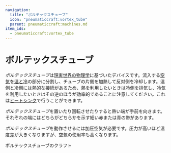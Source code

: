 ```yaml
---
navigation:
  title: "ボルテックスチューブ"
  icon: "pneumaticcraft:vortex_tube"
  parent: pneumaticcraft:machines.md
item_ids:
  - pneumaticcraft:vortex_tube
---
```


# ボルテックスチューブ

*ボルテックスチューブ*は[現実世界の物理学](https://ja.wikipedia.org/wiki/%E3%83%9C%E3%83%AB%E3%83%86%E3%83%83%E3%82%AF%E3%82%B9%E3%83%81%E3%83%A5%E3%83%BC%E3%83%96)に基づいたデバイスです。流入する[空気](../pressure.md)を[温と冷](../heat.md)の部分に分割し、チューブの片側を加熱して反対側を冷却します。温側と冷側には熱的な接続があるため、熱を利用したいときは冷側を排気し、冷気を利用したいときはその逆のほうが効率的であることに注意してください。これは[ヒートシンク](./heat_sink.md)で行うことができます。

<ItemImage id="pneumaticcraft:vortex_tube" />

*ボルテックスチューブ*を置いたり回転させたりすると熱い端が手前を向きます。それぞれの端にはどちらがどちらかを示す細い赤または青の帯があります。

*ボルテックスチューブ*を動作させるには加圧空気が必要です。圧力が高いほど温度差が大きくなりますが、空気の使用率も高くなります。

ボルテックスチューブのクラフト

<Recipe id="pneumaticcraft:vortex_tube" />

